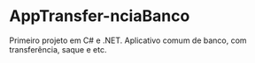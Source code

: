 # AppTransfer-nciaBanco
Primeiro projeto em C# e .NET. Aplicativo comum de banco, com transferência, saque e etc.
